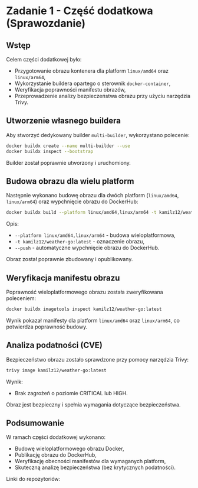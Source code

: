 
# Zadanie 1 - Część dodatkowa (Sprawozdanie)

## Wstęp

Celem części dodatkowej było:
- Przygotowanie obrazu kontenera dla platform `linux/amd64` oraz `linux/arm64`,
- Wykorzystanie buildera opartego o sterownik `docker-container`,
- Weryfikacja poprawności manifestu obrazów,
- Przeprowadzenie analizy bezpieczeństwa obrazu przy użyciu narzędzia Trivy.

## Utworzenie własnego buildera

Aby stworzyć dedykowany builder `multi-builder`, wykorzystano polecenie:

```bash
docker buildx create --name multi-builder --use
docker buildx inspect --bootstrap
```

Builder został poprawnie utworzony i uruchomiony.

## Budowa obrazu dla wielu platform

Następnie wykonano budowę obrazu dla dwóch platform (`linux/amd64`, `linux/arm64`) oraz wypchnięcie obrazu do DockerHub:

```bash
docker buildx build --platform linux/amd64,linux/arm64 -t kamilz12/weather-go:latest --push .
```

Opis:
- `--platform linux/amd64,linux/arm64` - budowa wieloplatformowa,
- `-t kamilz12/weather-go:latest` - oznaczenie obrazu,
- `--push` - automatyczne wypchnięcie obrazu do DockerHub.

Obraz został poprawnie zbudowany i opublikowany.

## Weryfikacja manifestu obrazu

Poprawność wieloplatformowego obrazu została zweryfikowana poleceniem:

```bash
docker buildx imagetools inspect kamilz12/weather-go:latest
```

Wynik pokazał manifesty dla platform `linux/amd64` oraz `linux/arm64`, co potwierdza poprawność budowy.

## Analiza podatności (CVE)

Bezpieczeństwo obrazu zostało sprawdzone przy pomocy narzędzia Trivy:

```bash
trivy image kamilz12/weather-go:latest
```

Wynik:
- Brak zagrożeń o poziomie CRITICAL lub HIGH.

Obraz jest bezpieczny i spełnia wymagania dotyczące bezpieczeństwa.

## Podsumowanie

W ramach części dodatkowej wykonano:
- Budowę wieloplatformowego obrazu Docker,
- Publikację obrazu do DockerHub,
- Weryfikację obecności manifestów dla wymaganych platform,
- Skuteczną analizę bezpieczeństwa (bez krytycznych podatności).

Linki do repozytoriów:

